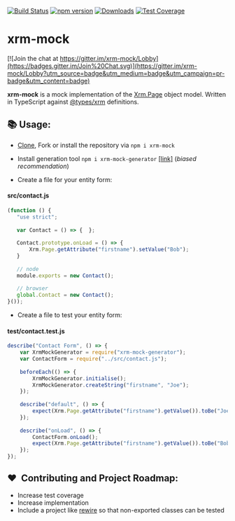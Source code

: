[![Build Status](https://travis-ci.org/camelCaseDave/xrm-mock.svg?branch=master)](https://travis-ci.org/camelCaseDave/xrm-mock)
[![npm version](https://badge.fury.io/js/xrm-mock.svg)](https://www.npmjs.com/package/xrm-mock)
[![Downloads](https://img.shields.io/npm/dm/xrm-mock.svg)](https://www.npmjs.com/package/xrm-mock)
[![Test Coverage](https://img.shields.io/codeclimate/coverage/camelCaseDave/xrm-mock.svg)](https://codeclimate.com/github/camelCaseDave/xrm-mock/test_coverage)

# xrm-mock
[![Join the chat at https://gitter.im/xrm-mock/Lobby](https://badges.gitter.im/Join%20Chat.svg)](https://gitter.im/xrm-mock/Lobby?utm_source=badge&utm_medium=badge&utm_campaign=pr-badge&utm_content=badge)

<b>xrm-mock</b> is a mock implementation of the <a href="https://msdn.microsoft.com/en-gb/library/gg328474.aspx">Xrm.Page</a> object model. Written in TypeScript against <a href="https://github.com/DefinitelyTyped/DefinitelyTyped/tree/master/types/xrm">@types/xrm</a> definitions.

## :books: Usage:
 - [Clone](https://github.com/camelCaseDave/xrm-mock.git), Fork or install the repository via ```npm i xrm-mock```
 
 - Install generation tool ```npm i xrm-mock-generator``` [[link]](https://github.com/camelCaseDave/xrm-mock-generator) (_biased recommendation_)

 - Create a  file for your entity form:
 
 #### src/contact.js
 ```javascript
(function () {
    "use strict";
    
    var Contact = () => {  };
    
    Contact.prototype.onLoad = () => {
        Xrm.Page.getAttribute("firstname").setValue("Bob");
    }
    
    // node
    module.exports = new Contact();
    
    // browser
    global.Contact = new Contact();    
}());
 ```
 
 - Create a file to test your entity form:

#### test/contact.test.js
```javascript
describe("Contact Form", () => {
    var XrmMockGenerator = require("xrm-mock-generator");
    var ContactForm = require("../src/contact.js");
    
    beforeEach(() => {
        XrmMockGenerator.initialise();
        XrmMockGenerator.createString("firstname", "Joe");
    });
    
    describe("default", () => {
        expect(Xrm.Page.getAttribute("firstname").getValue()).toBe("Joe"); // true
    });
    
    describe("onLoad", () => {
        ContactForm.onLoad();        
        expect(Xrm.Page.getAttribute("firstname").getValue()).toBe("Bob"); // true
    });
});
```

## :heart:  Contributing and Project Roadmap:
 - Increase test coverage
 - Increase implementation
 - Include a project like [rewire](https://github.com/jhnns/rewire) so that non-exported classes can be tested
